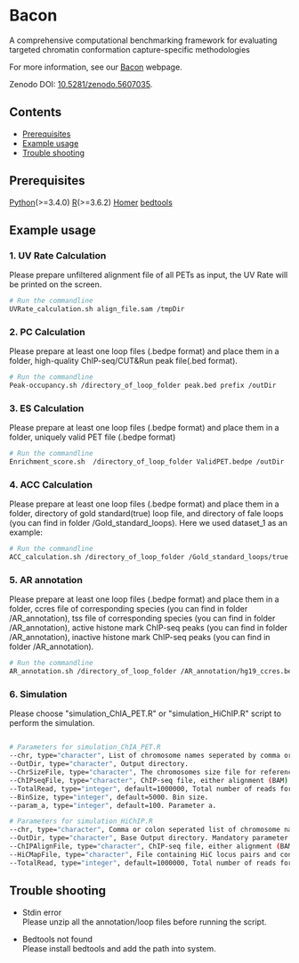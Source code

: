 # Bacon

A comprehensive computational benchmarking framework for evaluating targeted chromatin conformation capture-specific methodologies

For more information, see our [Bacon](https://csuligroup.com/Bacon) webpage. 

Zenodo DOI: [10.5281/zenodo.5607035](https://zenodo.org/record/5607035#.YbVnGX1BwUs).

## Contents
- [Prerequisites](#Prerequisites)
- [Example usage](#Example-usage)
- [Trouble shooting](#Trouble-shooting)

## Prerequisites

[Python](https://www.python.org/)(>=3.4.0)
[R](https://www.r-project.org/)(>=3.6.2)
[Homer](http://homer.ucsd.edu/homer/)
[bedtools](https://bedtools.readthedocs.io/en/latest/index.html)

## Example usage


### 1. UV Rate Calculation
Please prepare unfiltered alignment file of all PETs as input, the UV Rate will be printed on the screen.
```bash
# Run the commandline
UVRate_calculation.sh align_file.sam /tmpDir

```

### 2. PC Calculation
Please prepare at least one loop files (.bedpe format) and place them in a folder, high-quality ChIP-seq/CUT&Run peak file(.bed format).
```bash
# Run the commandline
Peak-occupancy.sh /directory_of_loop_folder peak.bed prefix /outDir

```

### 3. ES Calculation
Please prepare at least one loop files (.bedpe format) and place them in a folder, uniquely valid PET file (.bedpe format)
```bash
# Run the commandline
Enrichment_score.sh  /directory_of_loop_folder ValidPET.bedpe /outDir

```

### 4. ACC Calculation
Please prepare at least one loop files (.bedpe format) and place them in a folder, directory of gold standard(true) loop file, and directory of fale loops (you can find in folder /Gold_standard_loops).
Here we used dataset_1 as an example:
```bash
# Run the commandline
ACC_calculation.sh /directory_of_loop_folder /Gold_standard_loops/true /Gold_standard_loops/false dataset_1 /outDir

```

### 5. AR annotation
Please prepare at least one loop files (.bedpe format) and place them in a folder, ccres file of corresponding species (you can find in folder /AR_annotation), tss file of corresponding species (you can find in folder /AR_annotation), active histone mark ChIP-seq peaks (you can find in folder /AR_annotation), inactive histone mark ChIP-seq peaks (you can find in folder /AR_annotation).
```bash
# Run the commandline
AR_annotation.sh /directory_of_loop_folder /AR_annotation/hg19_ccres.bed /AR_annotation/GENCODEv19-TSSs.4k.bed /AR_annotation/peaks_k562/active /AR_annotation/peaks_k562/inactive prefix /outDir

```

### 6. Simulation
Please choose "simulation_ChIA_PET.R" or "simulation_HiChIP.R" script to perform the simulation.
```bash

# Parameters for simulation_ChIA_PET.R
--chr, type="character", List of chromosome names seperated by comma or colon.
--OutDir, type="character", Output directory.
--ChrSizeFile, type="character", The chromosomes size file for reference genome.
--ChIPseqFile, type="character", ChIP-seq file, either alignment (BAM) format, or in bedgraph (4 column) format. Default is NULL.
--TotalRead, type="integer", default=1000000, Total number of reads for the simulated ChIA-PET contacts. Default = 1000000 or 1M.
--BinSize, type="integer", default=5000. Bin size.
--param_a, type="integer", default=100. Parameter a.

# Parameters for simulation_HiChIP.R
--chr, type="character", Comma or colon seperated list of chromosome names for which the simulation would be performed. Default NULL.
--OutDir, type="character", Base Output directory. Mandatory parameter.--ChrSizeFiletype="character", File containing size of chromosomes for reference genome. Mandatory parameter.
--ChIPAlignFile, type="character", ChIP-seq file, either alignment (BAM) format, or in bedgraph (4 column) format. Default is NULL. Mandatory parameter.
--HiCMapFile, type="character", File containing HiC locus pairs and contact counts (7 columns), with respect to the current chromosome.
--TotalRead, type="integer", default=1000000, Total number of reads for the simulated HiChIP contact matrix. Default = 1000000 or 1M.

```


## Trouble shooting
* Stdin error<br>
Please unzip all the annotation/loop files before running the script.

* Bedtools not found<br>
Please install bedtools and add the path into system.